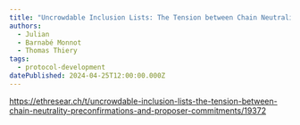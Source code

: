 ```yaml
---
title: "Uncrowdable Inclusion Lists: The Tension between Chain Neutrality, Preconfirmations and Proposer Commitments"
authors:
  - Julian
  - Barnabé Monnot
  - Thomas Thiery
tags:
  - protocol-development
datePublished: 2024-04-25T12:00:00.000Z
---
```


<https://ethresear.ch/t/uncrowdable-inclusion-lists-the-tension-between-chain-neutrality-preconfirmations-and-proposer-commitments/19372>
